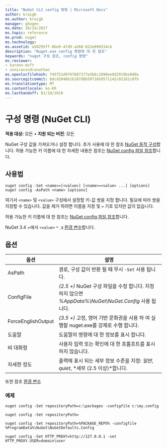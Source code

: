 ```yaml
---
title: "NuGet CLI config 명령 | Microsoft Docs"
author: kraigb
ms.author: kraigb
manager: ghogen
ms.date: 10/24/2017
ms.topic: reference
ms.prod: nuget
ms.technology: 
ms.assetid: a50295ff-8be9-47d9-a260-822e899334cb
description: "Nuget.exe config 명령에 대 한 참조"
keywords: "nuget 구성 참조, config 명령"
ms.reviewer:
- karann-msft
- unniravindranathan
ms.openlocfilehash: f49751d9747687177e3b6c1890ee9d2919be8d0e
ms.sourcegitcommit: bdcd2046b1b187d8b59716b9571142c02181c8fb
ms.translationtype: MT
ms.contentlocale: ko-KR
ms.lasthandoff: 01/10/2018
---
```

# <a name="config-command-nuget-cli"></a>구성 명령 (NuGet CLI)

**적용 대상:** 모든 &bullet; **지원 되는 버전**: 모든

NuGet 구성 값을 가져오거나 설정 합니다. 추가 사용에 대 한 참조 [NuGet 동작 구성](../consume-packages/configuring-nuget-behavior.md)합니다. 허용 가능한 키 이름에 대 한 자세한 내용은 참조는 [NuGet config 파일 참조](../Schema/nuget-config-file.md)합니다.

## <a name="usage"></a>사용법

```
nuget config -Set <name>=[<value>] [<name>=<value> ...] [options]
nuget config -AsPath <name> [options]
```

여기서 `<name>` 및 `<value>` 구성에서 설정할 키-값 쌍을 지정 합니다. 필요에 따라 쌍을 지정할 수 있습니다. 값을 제거 하려면 이름을 지정 및 `=` 기호 있지만 값이 없습니다.

허용 가능한 키 이름에 대 한 참조는 [NuGet config 파일 참조](../Schema/nuget-config-file.md)합니다.

NuGet 3.4 +에서 `<value>` צ ְ ײ [환경 변수](cli-ref-environment-variables.md)합니다.

## <a name="options"></a>옵션

| 옵션 | 설명 |
| --- | --- |
| AsPath | 경로, 구성 값이 반환 될 때 무시 `-Set` 사용 됩니다. |
| ConfigFile | *(2.5 +)*  NuGet 구성 파일을 수정 합니다. 지정 하지 않으면 *%AppData%\NuGet\NuGet.Config* 사용 됩니다. |
| ForceEnglishOutput | *(3.5 +)*  고정, 영어 기반 문화권을 사용 하 여 실행할 nuget.exe를 강제로 수행 합니다. |
| 도움말 | 도움말의 명령에 대 한 정보를 표시 합니다. |
| 비 대화형 | 사용자 입력 또는 확인에 대 한 프롬프트를 표시 하지 않습니다. |
| 자세한 정도 | 출력에 표시 되는 세부 정보 수준을 지정: *일반*, *quiet*, *세부 (2.5 이상)*합니다. |

또한 참조 [환경 변수](cli-ref-environment-variables.md)

### <a name="examples"></a>예제

```
nuget config -Set repositoryPath=c:\packages -configfile c:\my.config

nuget config -Set repositoryPath=

nuget config -Set repositoryPath=%PACKAGE_REPO% -configfile %ProgramData%\NuGet\NuGetDefaults.Config

nuget config -Set HTTP_PROXY=http://127.0.0.1 -set HTTP_PROXY.USER=domain\user
```
